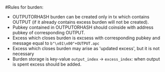 #Rules for burden:
* OUTPUTORHASH burden can be created only in tx which contains OUTPUT (if it already contains excess burden will not be created).
* Pubkey contained in OUTPUTORHASH should coinside with address pubkey of corresponding OUTPUT.
* Excess which closes burden is excsess with corresponding pubkey and message equal to `b"\x01\x00"+OUTPUT.apc`
* Excess which closes burden may arise as 'updated excess', but it is not necessary
* Burden storage is key-value `output_index` -> `excess_index`: when output is spent excess should be added.
